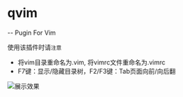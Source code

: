 # qvim

-- Pugin For Vim

使用该插件时请`注意`
* 将vim目录重命名为.vim, 将vimrc文件重命名为.vimrc
* F7键：显示/隐藏目录树，F2/F3键：Tab页面向前/向后翻

![展示效果](http://raw.github.com/yangaoquan/qvim/master/doc/show.jpg)
